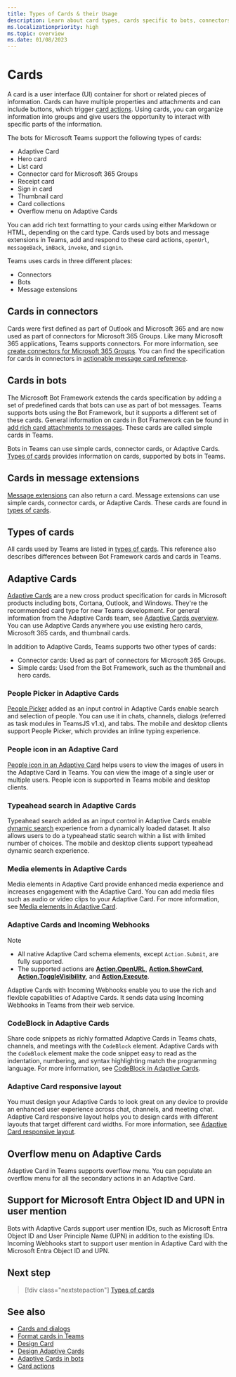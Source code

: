 ```yaml
---
title: Types of Cards & their Usage
description: Learn about card types, cards specific to bots, connectors, and message extensions, Adaptive Cards overflow menu and Object ID, UPN in user mentions.
ms.localizationpriority: high
ms.topic: overview
ms.date: 01/08/2023
---
```


# Cards

A card is a user interface (UI) container for short or related pieces of information. Cards can have multiple properties and attachments and can include buttons, which trigger [card actions](~/task-modules-and-cards/cards/cards-actions.md). Using cards, you can organize information into groups and give users the opportunity to interact with specific parts of the information.

The bots for Microsoft Teams support the following types of cards:

- Adaptive Card
- Hero card
- List card
- Connector card for Microsoft 365 Groups
- Receipt card
- Sign in card
- Thumbnail card
- Card collections
- Overflow menu on Adaptive Cards

You can add rich text formatting to your cards using either Markdown or HTML, depending on the card type. Cards used by bots and message extensions in Teams, add and respond to these card actions, `openUrl`, `messageBack`, `imBack`, `invoke`, and `signin`.

Teams uses cards in three different places:

- Connectors
- Bots
- Message extensions

## Cards in connectors

Cards were first defined as part of Outlook and Microsoft 365 and are now used as part of connectors for Microsoft 365 Groups. Like many Microsoft 365 applications, Teams supports connectors. For more information, see [create connectors for Microsoft 365 Groups](../webhooks-and-connectors/how-to/connectors-creating.md). You can find the specification for cards in connectors in [actionable message card reference](/outlook/actionable-messages/card-reference).

## Cards in bots

The Microsoft Bot Framework extends the cards specification by adding a set of predefined cards that bots can use as part of bot messages. Teams supports bots using the Bot Framework, but it supports a different set of these cards. General information on cards in Bot Framework can be found in [add rich card attachments to messages](/bot-framework/nodejs/bot-builder-nodejs-send-rich-cards). These cards are called simple cards in Teams.

Bots in Teams can use simple cards, connector cards, or Adaptive Cards. [Types of cards](~/task-modules-and-cards/cards/cards-reference.md) provides information on cards, supported by bots in Teams.

## Cards in message extensions

[Message extensions](~/messaging-extensions/what-are-messaging-extensions.md) can also return a card. Message extensions can use simple cards, connector cards, or Adaptive Cards. These cards are found in [types of cards](~/task-modules-and-cards/cards/cards-reference.md).

## Types of cards

All cards used by Teams are listed in [types of cards](~/task-modules-and-cards/cards/cards-reference.md). This reference also describes differences between Bot Framework cards and cards in Teams.

## Adaptive Cards

[Adaptive Cards](~/task-modules-and-cards/cards/cards-reference.md#adaptive-card) are a new cross product specification for cards in Microsoft products including bots, Cortana, Outlook, and Windows. They're the recommended card type for new Teams development. For general information from the Adaptive Cards team, see [Adaptive Cards overview](/adaptive-cards). You can use Adaptive Cards anywhere you use existing hero cards, Microsoft 365 cards, and thumbnail cards.

In addition to Adaptive Cards, Teams supports two other types of cards:

- Connector cards: Used as part of connectors for Microsoft 365 Groups.
- Simple cards: Used from the Bot Framework, such as the thumbnail and hero cards.

### People Picker in Adaptive Cards

[People Picker](cards/people-picker.md#people-picker-in-adaptive-cards) added as an input control in Adaptive Cards enable search and selection of people. You can use it in chats, channels, dialogs (referred as task modules in TeamsJS v1.x), and tabs. The mobile and desktop clients support People Picker, which provides an inline typing experience.

### People icon in an Adaptive Card

[People icon in an Adaptive Card](cards/cards-format.md#people-icon-in-an-adaptive-card) helps users to view the images of users in the Adaptive Card in Teams. You can view the image of a single user or multiple users. People icon is supported in Teams mobile and desktop clients.

### Typeahead search in Adaptive Cards  

Typeahead search added as an input control in Adaptive Cards enable [dynamic search](~/task-modules-and-cards/cards/dynamic-search.md) experience from a dynamically loaded dataset. It also allows users to do a typeahead static search within a list with limited number of choices. The mobile and desktop clients support typeahead dynamic search experience.

### Media elements in Adaptive Cards

Media elements in Adaptive Card provide enhanced media experience and increases engagement with the Adaptive Card. You can add media files such as audio or video clips to your Adaptive Card. For more information, see [Media elements in Adaptive Card](cards/media-elements-in-adaptive-cards.md).

### Adaptive Cards and Incoming Webhooks

> [!NOTE]
>
> - All native Adaptive Card schema elements, except `Action.Submit`, are fully supported.
> - The supported actions are [**Action.OpenURL**](https://adaptivecards.io/explorer/Action.OpenUrl.html), [**Action.ShowCard**](https://adaptivecards.io/explorer/Action.ShowCard.html), [**Action.ToggleVisibility**](https://adaptivecards.io/explorer/Action.ToggleVisibility.html), and [**Action.Execute**](/adaptive-cards/authoring-cards/universal-action-model#actionexecute).

Adaptive Cards with Incoming Webhooks enable you to use the rich and flexible capabilities of Adaptive Cards. It sends data using Incoming Webhooks in Teams from their web service.

### CodeBlock in Adaptive Cards

Share code snippets as richly formatted Adaptive Cards in Teams chats, channels, and meetings with the `CodeBlock` element. Adaptive Cards with the `CodeBlock` element make the code snippet easy to read as the indentation, numbering, and syntax highlighting match the programming language. For more information, see [CodeBlock in Adaptive Cards](cards/cards-format.md#codeblock-in-adaptive-cards).

### Adaptive Card responsive layout

You must design your Adaptive Cards to look great on any device to provide an enhanced user experience across chat, channels, and meeting chat. Adaptive Card responsive layout helps you to design cards with different layouts that target different card widths. For more information, see [Adaptive Card responsive layout](cards/cards-format.md#adaptive-card-responsive-layout).

## Overflow menu on Adaptive Cards

Adaptive Card in Teams supports overflow menu. You can populate an overflow menu for all the secondary actions in an Adaptive Card.

<a name='support-for-azure-ad-object-id-and-upn-in-user-mention'></a>

## Support for Microsoft Entra Object ID and UPN in user mention

Bots with Adaptive Cards support user mention IDs, such as Microsoft Entra Object ID and User Principle Name (UPN) in addition to the existing IDs. Incoming Webhooks start to support user mention in Adaptive Card with the Microsoft Entra Object ID and UPN.

## Next step

> [!div class="nextstepaction"]
> [Types of cards](~/task-modules-and-cards/cards/cards-reference.md)

## See also

- [Cards and dialogs](cards-and-task-modules.md)
- [Format cards in Teams](~/task-modules-and-cards/cards/cards-format.md)
- [Design Card](../concepts/design/design-teams-app-basic-ui-components.md#card)
- [Design Adaptive Cards](~/task-modules-and-cards/cards/design-effective-cards.md)
- [Adaptive Cards in bots](../bots/how-to/conversations/conversation-messages.md#adaptive-cards)
- [Card actions](cards/cards-actions.md)
